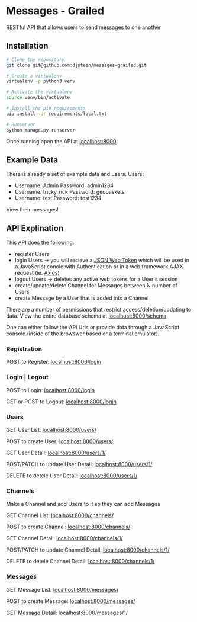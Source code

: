 # Messages - Grailed
RESTful API that allows users to send messages to one another

## Installation
```bash
# Clone the repository
git clone git@github.com:djstein/messages-grailed.git

# Create a virtualenv
virtualenv -p python3 venv

# Activate the virtualenv
source venv/bin/activate

# Install the pip requirements
pip install -Ur requirements/local.txt

# Runserver
python manage.py runserver
```

Once running open the API at [localhost:8000](http://localhost:8000)

## Example Data
There is already a set of example data and users.
Users:
- Username: Admin Password: admin1234
- Username: tricky_rick Password: geobaskets
- Username: test Password: test1234

View their messages!

## API Explination
This API does the following:
- register Users
- login Users  -> you will recieve a [JSON Web Token](https://jwt.io/) which will be used in a JavaScript conole with Authentication or in a web framework AJAX request (ie. [Axios](https://github.com/mzabriskie/axios))
- logout Users -> deletes any active web tokens for a User's session
- create/update/delete Channel for Messages between N number of Users
- create Message by a User that is added into a Channel

There are a number of permissions that restrict access/deletion/updating to data.
View the entire database schema at [localhost:8000/schema](http://localhost:8000/schema)

One can either follow the API Urls or provide data through a JavaScript console (inside of the browswer based or a terminal emulator).


### Registration
POST to Register: [localhost:8000/login](http://localhost:8000/registration)


### Login | Logout
POST to Login: [localhost:8000/login](http://localhost:8000/login)

GET or POST to Logout: [localhost:8000/login](http://localhost:8000/logout)


### Users
GET User List: [localhost:8000/users/](http://localhost:8000/users/)

POST to create User: [localhost:8000/users/](http://localhost:8000/users/)

GET User Detail: [localhost:8000/users/1/](http://localhost:8000/users/1/)

POST/PATCH to update User Detail: [localhost:8000/users/1/](http://localhost:8000/users/1/)

DELETE to detele User Detail: [localhost:8000/users/1/](http://localhost:8000/users/1/)


### Channels
Make a Channel and add Users to it so they can add Messages

GET Channel List: [localhost:8000/channels/](http://localhost:8000/channels)

POST to create Channel: [localhost:8000/channels/](http://localhost:8000/channels)

GET Channel Detail: [localhost:8000/channels/1/](http://localhost:8000/channels/1/)

POST/PATCH to update Channel Detail: [localhost:8000/channels/1/](http://localhost:8000/channels/1/)

DELETE to detele Channel Detail: [localhost:8000/channels/1/](http://localhost:8000/channels/1/)


### Messages
GET Message List: [localhost:8000/messages/](http://localhost:8000/messages)

POST to create Message: [localhost:8000/messages/](http://localhost:8000/messages)

GET Message Detail: [localhost:8000/messages/1/](http://localhost:8000/messages/1/)
